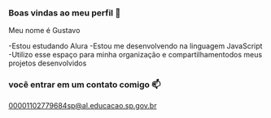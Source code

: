 ### Boas vindas ao meu perfil 💟

Meu nome é Gustavo

-Estou estudando Alura
-Estou me desenvolvendo na linguagem JavaScript
-Utilizo esse espaço para minha organização e compartilhamentodos meus projetos desenvolvidos

### você entrar em um contato comigo 📫

00001102779684sp@al.educacao.sp.gov.br

